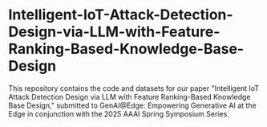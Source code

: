 # Intelligent-IoT-Attack-Detection-Design-via-LLM-with-Feature-Ranking-Based-Knowledge-Base-Design
This repository contains the code and datasets for our paper "Intelligent IoT Attack Detection Design via LLM with Feature Ranking-Based Knowledge Base Design," submitted to GenAI@Edge: Empowering Generative AI at the Edge in conjunction with the 2025 AAAI Spring Symposium Series.
